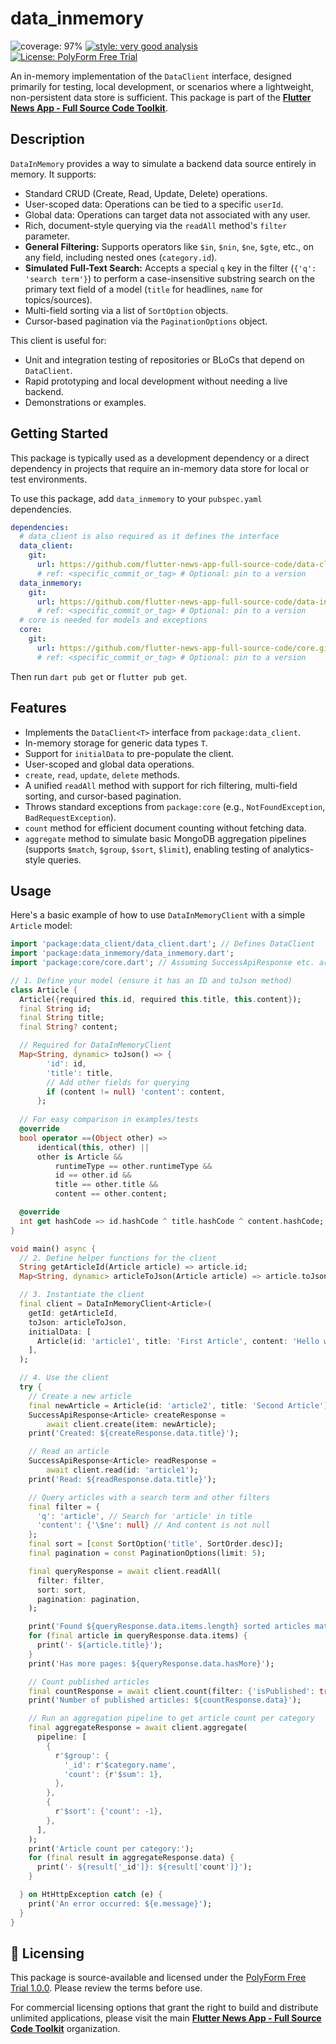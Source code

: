 # data_inmemory

![coverage: 97%](https://img.shields.io/badge/coverage-97-green)
[![style: very good analysis](https://img.shields.io/badge/style-very_good_analysis-B22C89.svg)](https://pub.dev/packages/very_good_analysis)
[![License: PolyForm Free Trial](https://img.shields.io/badge/License-PolyForm%20Free%20Trial-blue)](https://polyformproject.org/licenses/free-trial/1.0.0)

An in-memory implementation of the `DataClient` interface, designed primarily for testing, local development, or scenarios where a lightweight, non-persistent data store is sufficient. This package is part of the [**Flutter News App - Full Source Code Toolkit**](https://github.com/flutter-news-app-full-source-code).

## Description

`DataInMemory` provides a way to simulate a backend data source entirely in memory. It supports:
- Standard CRUD (Create, Read, Update, Delete) operations.
- User-scoped data: Operations can be tied to a specific `userId`.
- Global data: Operations can target data not associated with any user.
- Rich, document-style querying via the `readAll` method's `filter` parameter.
- **General Filtering:** Supports operators like `$in`, `$nin`, `$ne`, `$gte`, etc., on any field, including nested ones (`category.id`).
- **Simulated Full-Text Search:** Accepts a special `q` key in the filter (`{'q': 'search term'}`) to perform a case-insensitive substring search on the primary text field of a model (`title` for headlines, `name` for topics/sources).
- Multi-field sorting via a list of `SortOption` objects.
- Cursor-based pagination via the `PaginationOptions` object.

This client is useful for:
- Unit and integration testing of repositories or BLoCs that depend on `DataClient`.
- Rapid prototyping and local development without needing a live backend.
- Demonstrations or examples.

## Getting Started

This package is typically used as a development dependency or a direct dependency in projects that require an in-memory data store for local or test environments.

To use this package, add `data_inmemory` to your `pubspec.yaml` dependencies.
```yaml
dependencies:
  # data_client is also required as it defines the interface
  data_client:
    git:
      url: https://github.com/flutter-news-app-full-source-code/data-client.git
      # ref: <specific_commit_or_tag> # Optional: pin to a version
  data_inmemory:
    git:
      url: https://github.com/flutter-news-app-full-source-code/data-inmemory.git
      # ref: <specific_commit_or_tag> # Optional: pin to a version
  # core is needed for models and exceptions
  core:
    git:
      url: https://github.com/flutter-news-app-full-source-code/core.git
      # ref: <specific_commit_or_tag> # Optional: pin to a version
```

Then run `dart pub get` or `flutter pub get`.

## Features

- Implements the `DataClient<T>` interface from `package:data_client`.
- In-memory storage for generic data types `T`.
- Support for `initialData` to pre-populate the client.
- User-scoped and global data operations.
- `create`, `read`, `update`, `delete` methods.
- A unified `readAll` method with support for rich filtering, multi-field sorting, and cursor-based pagination.
- Throws standard exceptions from `package:core` (e.g., `NotFoundException`, `BadRequestException`).
- `count` method for efficient document counting without fetching data.
- `aggregate` method to simulate basic MongoDB aggregation pipelines
  (supports `$match`, `$group`, `$sort`, `$limit`), enabling testing of
  analytics-style queries.

## Usage

Here's a basic example of how to use `DataInMemoryClient` with a simple `Article` model:

```dart
import 'package:data_client/data_client.dart'; // Defines DataClient
import 'package:data_inmemory/data_inmemory.dart';
import 'package:core/core.dart'; // Assuming SuccessApiResponse etc. are here

// 1. Define your model (ensure it has an ID and toJson method)
class Article {
  Article({required this.id, required this.title, this.content});
  final String id;
  final String title; 
  final String? content;

  // Required for DataInMemoryClient
  Map<String, dynamic> toJson() => {
        'id': id,
        'title': title,
        // Add other fields for querying
        if (content != null) 'content': content,
      };
  
  // For easy comparison in examples/tests
  @override
  bool operator ==(Object other) =>
      identical(this, other) ||
      other is Article &&
          runtimeType == other.runtimeType &&
          id == other.id &&
          title == other.title &&
          content == other.content;

  @override
  int get hashCode => id.hashCode ^ title.hashCode ^ content.hashCode;
}

void main() async {
  // 2. Define helper functions for the client
  String getArticleId(Article article) => article.id;
  Map<String, dynamic> articleToJson(Article article) => article.toJson();

  // 3. Instantiate the client
  final client = DataInMemoryClient<Article>(
    getId: getArticleId,
    toJson: articleToJson,
    initialData: [
      Article(id: 'article1', title: 'First Article', content: 'Hello world!'),
    ],
  );

  // 4. Use the client
  try {
    // Create a new article
    final newArticle = Article(id: 'article2', title: 'Second Article');
    SuccessApiResponse<Article> createResponse =
        await client.create(item: newArticle);
    print('Created: ${createResponse.data.title}');

    // Read an article
    SuccessApiResponse<Article> readResponse =
        await client.read(id: 'article1');
    print('Read: ${readResponse.data.title}');

    // Query articles with a search term and other filters
    final filter = {
      'q': 'article', // Search for 'article' in title
      'content': {'\$ne': null} // And content is not null
    };
    final sort = [const SortOption('title', SortOrder.desc)];
    final pagination = const PaginationOptions(limit: 5);

    final queryResponse = await client.readAll(
      filter: filter,
      sort: sort,
      pagination: pagination,
    );

    print('Found ${queryResponse.data.items.length} sorted articles matching query:');
    for (final article in queryResponse.data.items) {
      print('- ${article.title}');
    }
    print('Has more pages: ${queryResponse.data.hasMore}');

    // Count published articles
    final countResponse = await client.count(filter: {'isPublished': true});
    print('Number of published articles: ${countResponse.data}');

    // Run an aggregation pipeline to get article count per category
    final aggregateResponse = await client.aggregate(
      pipeline: [
        {
          r'$group': {
            '_id': r'$category.name',
            'count': {r'$sum': 1},
          },
        },
        {
          r'$sort': {'count': -1},
        },
      ],
    );
    print('Article count per category:');
    for (final result in aggregateResponse.data) {
      print('- ${result['_id']}: ${result['count']}');
    }

  } on HtHttpException catch (e) {
    print('An error occurred: ${e.message}');
  }
}
```

## 🔑 Licensing

This package is source-available and licensed under the [PolyForm Free Trial 1.0.0](LICENSE). Please review the terms before use.

For commercial licensing options that grant the right to build and distribute unlimited applications, please visit the main [**Flutter News App - Full Source Code Toolkit**](https://github.com/flutter-news-app-full-source-code) organization.
